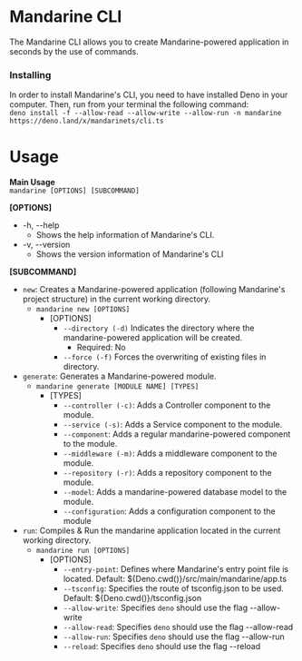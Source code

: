 # Mandarine CLI
The Mandarine CLI allows you to create Mandarine-powered application in seconds by the use of commands.

### Installing
In order to install Mandarine's CLI, you need to have installed Deno in your computer. Then, run from your terminal the following command:  
``` deno install -f --allow-read --allow-write --allow-run -n mandarine https://deno.land/x/mandarinets/cli.ts ```

# Usage
**Main Usage**  
```mandarine [OPTIONS] [SUBCOMMAND]```

**[OPTIONS]**  
* -h, --help
    * Shows the help information of Mandarine's CLI.
* -v, --version
    * Shows the version information of Mandarine's CLI
    
**[SUBCOMMAND]**
* `new`: Creates a Mandarine-powered application (following Mandarine's project structure) in the current working directory.
    * `mandarine new [OPTIONS]`
        * [OPTIONS]
            * `--directory (-d)` Indicates the directory where the mandarine-powered application will be created.
                * Required: No
            * `--force (-f)` Forces the overwriting of existing files in directory.
* `generate`: Generates a Mandarine-powered module.
    * `mandarine generate [MODULE NAME] [TYPES]`
        * [TYPES]
            * `--controller (-c)`: Adds a Controller component to the module.
            * `--service (-s)`: Adds a Service component to the module.
            * `--component`: Adds a regular mandarine-powered component to the module.
            * `--middleware (-m)`: Adds a middleware component to the module.
            * `--repository (-r)`: Adds a repository component to the module.
            * `--model`: Adds a mandarine-powered database model to the module.
            * `--configuration`: Adds a configuration component to the module
* `run`: Compiles & Run the mandarine application located in the current working directory.
    * `mandarine run [OPTIONS]`
        * [OPTIONS]
            * `--entry-point`: Defines where Mandarine's entry point file is located. Default: ${Deno.cwd()}/src/main/mandarine/app.ts
            * `--tsconfig`: Specifies the route of tsconfig.json to be used. Default: ${Deno.cwd()}/tsconfig.json
            * `--allow-write`: Specifies `deno` should use the flag --allow-write
            * `--allow-read`: Specifies `deno` should use the flag --allow-read
            * `--allow-run`: Specifies `deno` should use the flag --allow-run
            * `--reload`: Specifies `deno` should use the flag --reload
        
